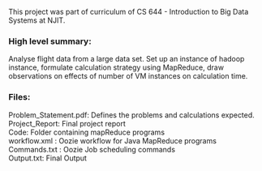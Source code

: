 This project was part of curriculum of CS 644 - Introduction to Big Data Systems at NJIT. 

### High level summary:
Analyse flight data from a large data set. Set up an instance of hadoop instance, formulate calculation strategy using MapReduce, draw observations on effects of number of VM instances on calculation time. 

### Files:
Problem_Statement.pdf: Defines the problems and calculations expected. <br />
Project_Report: Final project report <br />
Code: Folder containing mapReduce programs <br />
workflow.xml : Oozie workflow for Java MapReduce programs <br />
Commands.txt : Oozie Job scheduling commands <br />
Output.txt: Final Output <br />
